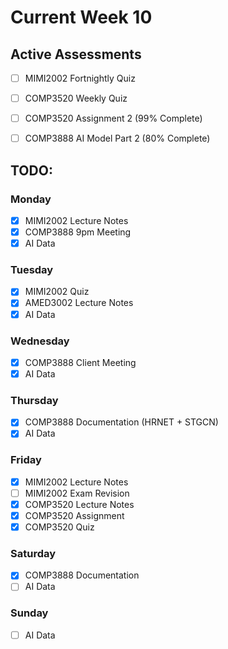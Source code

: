# Current Week 10

## Active Assessments

- [ ] MIMI2002 Fortnightly Quiz

- [ ] COMP3520 Weekly Quiz
- [ ] COMP3520 Assignment 2 (99% Complete)

- [ ] COMP3888 AI Model Part 2 (80% Complete)

## TODO:

### Monday

- [x] MIMI2002 Lecture Notes
- [x] COMP3888 9pm Meeting
- [x] AI Data

### Tuesday

- [x] MIMI2002 Quiz
- [x] AMED3002 Lecture Notes
- [x] AI Data

### Wednesday

- [x] COMP3888 Client Meeting
- [x] AI Data

### Thursday

- [x] COMP3888 Documentation (HRNET + STGCN)
- [x] AI Data

### Friday

- [x] MIMI2002 Lecture Notes
- [ ] MIMI2002 Exam Revision
- [x] COMP3520 Lecture Notes
- [x] COMP3520 Assignment
- [x] COMP3520 Quiz

### Saturday

- [x] COMP3888 Documentation
- [ ] AI Data

### Sunday

- [ ] AI Data
